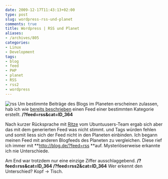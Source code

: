 ```yaml
---
date: 2009-12-17T11:43:13+02:00
type: post
slug: wordpress-rss-und-planet
comments: true
title: Wordpress | RSS und Planet
aliases:
- /archives/805
categories:
- Linux
- Development
tags:
- blog
- feed
- PHP
- planet
- RSS
- rss2
- wordpress
---
```


![rss](/uploads/2009/12/rss.gif)
Um bestimmte Beiträge des Blogs im Planeten erscheinen zulassen, hab ich
wie [bereits beschrieben](/?p=752) einen Feed einer bestimmten Kategorie
erstellt.  **/?feed=rss&cat=ID_364**

Nach kurzer Rücksprache mit [Ritze](http://ubuntuusers.de/user/Ritze/) vom
Ubuntuusers-Team ergab sich aber das mit dem generierten Feed was nicht
stimmt. **<published>** und **<updated>** Tags würden fehlen und somit
liess sich der Feed nicht in den Planeten einbinden. Ich begann meinen Feed
mit anderen Blogfeeds des Planeten zu vergleichen. Diese rief ich immer mit
**http://blog.de/?feed=rss **auf. Mysteriöserweise erkannte ich nie
Unterschiede.

Am End war trotzdem nur eine einzige Ziffer ausschlaggebend.
**/?feed=rss&cat=ID_364 /?feed=rss2&cat=ID_364** Wer erkennt den
Unterschied?  Kopf -> Tisch.
